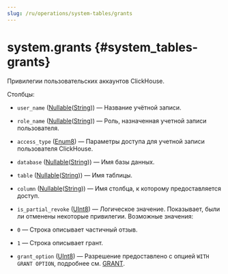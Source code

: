 ```yaml
---
slug: /ru/operations/system-tables/grants
---
```

# system.grants {#system_tables-grants}

Привилегии пользовательских аккаунтов ClickHouse.

Столбцы:
-    `user_name` ([Nullable](../../sql-reference/data-types/nullable.md)([String](../../sql-reference/data-types/string.md))) — Название учётной записи.

-    `role_name` ([Nullable](../../sql-reference/data-types/nullable.md)([String](../../sql-reference/data-types/string.md))) — Роль, назначенная учетной записи пользователя.

-    `access_type` ([Enum8](../../sql-reference/data-types/enum.md)) — Параметры доступа для учетной записи пользователя ClickHouse.

-    `database` ([Nullable](../../sql-reference/data-types/nullable.md)([String](../../sql-reference/data-types/string.md))) — Имя базы данных.

-    `table` ([Nullable](../../sql-reference/data-types/nullable.md)([String](../../sql-reference/data-types/string.md))) — Имя таблицы.

-    `column` ([Nullable](../../sql-reference/data-types/nullable.md)([String](../../sql-reference/data-types/string.md))) — Имя столбца, к которому предоставляется доступ.

-    `is_partial_revoke` ([UInt8](../../sql-reference/data-types/int-uint.md#uint-ranges)) — Логическое значение. Показывает, были ли отменены некоторые привилегии. Возможные значения:
- `0` — Строка описывает частичный отзыв.
- `1` — Строка описывает грант.

-    `grant_option` ([UInt8](../../sql-reference/data-types/int-uint.md#uint-ranges)) — Разрешение предоставлено с опцией `WITH GRANT OPTION`, подробнее см. [GRANT](../../sql-reference/statements/grant.md#grant-privigele-syntax).
